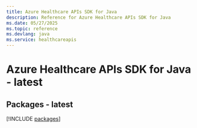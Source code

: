 ```yaml
---
title: Azure Healthcare APIs SDK for Java
description: Reference for Azure Healthcare APIs SDK for Java
ms.date: 05/27/2025
ms.topic: reference
ms.devlang: java
ms.service: healthcareapis
---
```

# Azure Healthcare APIs SDK for Java - latest
## Packages - latest
[!INCLUDE [packages](healthcare-apis-index.md)]